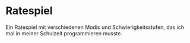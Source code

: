 # Ratespiel
Ein Ratespiel mit verschiedenen Modis und Schwierigkeitsstufen, das ich mal in meiner Schulzeit programmieren musste.
